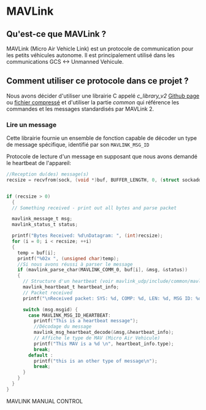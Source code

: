 # MAVLink #

## Qu'est-ce que MAVLink ? ##

MAVLink (Micro Air Vehicle Link) est un protocole de communication pour les petits véhicules autonome. Il est principalement utilisé dans les communications GCS <-> Unmanned Vehicule.

## Comment utiliser ce protocole dans ce projet ? ##

Nous avons décider d'utiliser une librairie C appelé *c_library_v2* [Github page](https://github.com/mavlink/c_library_v2.git) ou [fichier compressé](ressources/c_library_v2-master.zip) et d'utiliser la partie *common* qui référence les commandes et les messages standardisés par MAVLink 2.

### Lire un message ###

Cette librairie fournie un ensemble de fonction capable de décoder un type de message spécifique, identifié par son `MAVLINK_MSG_ID`

Protocole de lecture d'un message en supposant que nous avons demandé le heartbeat de l'appareil:

```C
//Reception du(des) message(s)
recsize = recvfrom(sock, (void *)buf, BUFFER_LENGTH, 0, (struct sockaddr *)&gcAddr, &fromlen);


if (recsize > 0)
  {
  // Something received - print out all bytes and parse packet

  mavlink_message_t msg;
  mavlink_status_t status;

  printf("Bytes Received: %d\nDatagram: ", (int)recsize);
  for (i = 0; i < recsize; ++i)
  {
    temp = buf[i];
    printf("%02x ", (unsigned char)temp);
    //Si nous avons réussi à parser le message
    if (mavlink_parse_char(MAVLINK_COMM_0, buf[i], &msg, &status))
    {
      // Structure d'un heartbeat (voir mavlink_udp/include/common/mavlink_msg_heartbeat.h)
      mavlink_heartbeat_t heartbeat_info;
      // Packet received
      printf("\nReceived packet: SYS: %d, COMP: %d, LEN: %d, MSG ID: %d\n", msg.sysid, msg.compid, msg.len, msg.msgid);

      switch (msg.msgid) {
        case MAVLINK_MSG_ID_HEARTBEAT:
          printf("This is a heartbeat message");
          //Décodage du message
          mavlink_msg_heartbeat_decode(&msg,&heartbeat_info);
          // Affiche le type de MAV (Micro Air Vehicule)
          printf("This MAV is a %d \n", heartbeat_info.type);
          break;
        default :
          printf("this is an other type of message\n");
          break;
      }
    }
  }
}
```







MAVLINK MANUAL CONTROL
